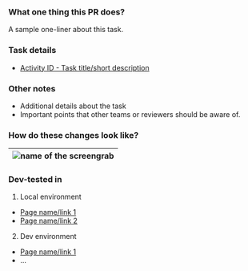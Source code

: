 ### What one thing this PR does?

A sample one-liner about this task.

### Task details

- [Activity ID - Task title/short description](activity_url)

### Other notes

- Additional details about the task
- Important points that other teams or reviewers should be aware of.

### How do these changes look like?

| ![name of the screengrab](URL) |
| ------------------------------ |

### Dev-tested in

1. Local environment

- [Page name/link 1](url)
- [Page name/link 2](url)

2. Dev environment

- [Page name/link 1](url)
- ...
